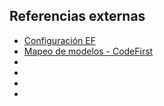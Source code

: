 ## Referencias externas
- [Configuración EF](https://www.syncfusion.com/succinctly-free-ebooks/entity-frame-work-core-succinctly)
- [Mapeo de modelos - CodeFirst](https://learn.microsoft.com/en-us/ef/ef6/modeling/code-first/data-annotations)
- []()
- []()
- []()
- []()